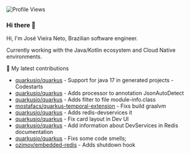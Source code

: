 ![Profile Views](http://estruyf-github.azurewebsites.net/api/VisitorHit?user=netodevel&repo=netodevel&countColorcountColor)


### Hi there 👋

Hi, I'm José Vieira Neto, Brazilian software engineer.

Currently working with the Java/Kotlin ecosystem and Cloud Native environments.

🚀 My latest contributions
- [quarkusio/quarkus](https://github.com/quarkusio/quarkus/pull/20849) - Support for java 17 in generated projects - Codestarts
- [quarkusio/quarkus](https://github.com/quarkusio/quarkus/pull/20784) - Adds processor to annotation JsonAutoDetect
- [quarkusio/quarkus](https://github.com/quarkusio/quarkus/pull/20370) - Adds filter to file module-info.class
- [mostafacs/quarkus-temporal-extension](https://github.com/mostafacs/quarkus-temporal-extension/pull/1) - Fixs build graalvm
- [quarkusio/quarkus](https://github.com/quarkusio/quarkus/pull/17133) - Adds redis-devservices it
- [quarkusio/quarkus](https://github.com/quarkusio/quarkus/pull/16985) - Fix card layout in Dev UI
- [quarkusio/quarkus](https://github.com/quarkusio/quarkus/pull/17132) - Add information about DevServices in Redis documentation
- [quarkusio/quarkus](https://github.com/quarkusio/code.quarkus.io/pull/463) - Fixs some code smells;
- [ozimov/embedded-redis](https://github.com/ozimov/embedded-redis/pull/11) - Adds shutdown hook
